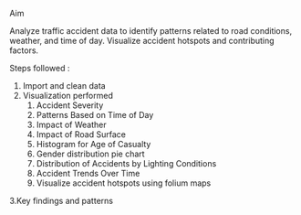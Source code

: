 Aim

Analyze traffic accident data to identify patterns related to road conditions, weather, and time of day. Visualize accident hotspots and contributing factors.

Steps followed : 

1. Import and clean data
2. Visualization performed
   1. Accident Severity
   2. Patterns Based on Time of Day
   3. Impact of Weather
   4. Impact of Road Surface
   5. Histogram for Age of Casualty
   6. Gender distribution pie chart
   7. Distribution of Accidents by Lighting Conditions
   8. Accident Trends Over Time
   9. Visualize accident hotspots using folium maps
       
3.Key findings and patterns
